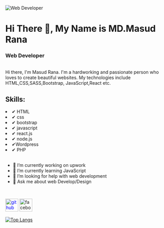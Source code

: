 
![Web Developer ](https://scontent.fdac14-1.fna.fbcdn.net/v/t1.6435-9/183453923_2972680276295122_4622972767248644296_n.jpg?_nc_cat=108&ccb=1-5&_nc_sid=09cbfe&_nc_eui2=AeEgGBjs-JN81fFXroCeLo8IhMI-4Mir0ZmEwj7gyKvRmasAVR2cPjclcDjf1E6d0H-Qwg84WKjhKiDiyeSZNKeh&_nc_ohc=SXSuZ50QC6kAX9Ta5-B&_nc_ht=scontent.fdac14-1.fna&oh=00_AT8um2smBJnvzry9x2RMMEt969gSftusgaM0lFk84j6ERg&oe=61F52FAA)


<h1>Hi There 👋, My Name is MD.Masud Rana</h1>
<h3> Web Developer </h3>

</br>
Hi there, I'm Masud Rana.
I'm a hardworking and passionate person who loves to create beautiful websites. My technologies include HTML,CSS,SASS,Bootstrap, JavaScript,React etc.
</br>

<h2>Skills:</h2> 
 <li>✔ HTML</li>
 <li>✔ css</li>
  <li>✔ bootstrap</li>
   <li>✔ javascript</li>
    <li>✔ react.js</li>
    <li>✔ node.js</li>
    <li>✔Wordpress</li>
    <li>✔ PHP</li>
 </br>


- 🔭 I’m currently working on upwork 
- 🌱 I’m currently learning JavaScript 
- 🤔 I’m looking for help with web development  
- 💬 Ask me about web Develop/Design  
</br>

[<img style="color:blue" src='https://cdn.jsdelivr.net/npm/simple-icons@3.0.1/icons/github.svg' alt='github' height='40'>](https://github.com/masuddrak)  [<img src='https://cdn.jsdelivr.net/npm/simple-icons@3.0.1/icons/facebook.svg' alt='facebook' height='40'>](https://www.facebook.com/mr864651)  


[![Top Langs](https://github-readme-stats.vercel.app/api/top-langs/?username=masuddrak)](https://github.com/anuraghazra/github-readme-stats)


